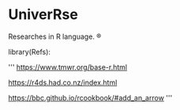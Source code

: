 # Univer**R**se

Researches in R language. &reg;

library(Refs):

'''
https://www.tmwr.org/base-r.html

https://r4ds.had.co.nz/index.html

https://bbc.github.io/rcookbook/#add_an_arrow
'''

